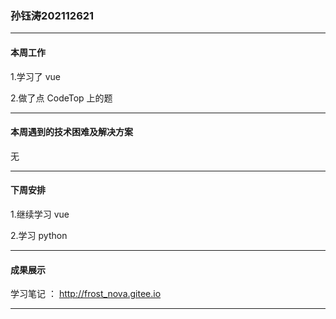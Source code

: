 ### 孙钰涛202112621

***

#### 本周工作

1.学习了 vue

2.做了点 CodeTop 上的题

***

#### 本周遇到的技术困难及解决方案

无

***

#### 下周安排

1.继续学习 vue

2.学习 python

***

#### 成果展示

学习笔记 ： http://frost_nova.gitee.io

***